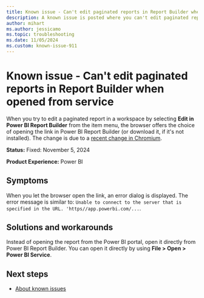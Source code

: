 ```yaml
---
title: Known issue - Can't edit paginated reports in Report Builder when opened from service
description: A known issue is posted where you can't edit paginated reports in Report Builder when opened from service.
author: mihart
ms.author: jessicamo
ms.topic: troubleshooting  
ms.date: 11/05/2024
ms.custom: known-issue-911
---
```


# Known issue - Can't edit paginated reports in Report Builder when opened from service

When you try to edit a paginated report in a workspace by selecting **Edit in Power BI Report Builder** from the item menu, the browser offers the choice of opening the link in Power BI Report Builder (or download it, if it's not installed). The change is due to a [recent change in Chromium](https://issues.chromium.org/issues/375228139).

**Status:** Fixed: November 5, 2024

**Product Experience:** Power BI

## Symptoms

When you let the browser open the link, an error dialog is displayed. The error message is similar to: `Unable to connect to the server that is specified in the URL. 'https//app.powerbi.com/...`.

## Solutions and workarounds

Instead of opening the report from the Power BI portal, open it directly from Power BI Report Builder. You can open it directly by using **File > Open > Power BI Service**.

## Next steps

- [About known issues](https://support.fabric.microsoft.com/known-issues)

